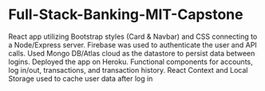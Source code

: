 # Full-Stack-Banking-MIT-Capstone

React app utilizing Bootstrap styles (Card & Navbar) and CSS connecting to a Node/Express server. 
Firebase was used to authenticate the user and API calls. Used Mongo DB/Atlas cloud as the datastore 
to persist data between logins. Deployed the app on Heroku. Functional components for accounts, log 
in/out, transactions, and transaction history. React Context and Local Storage used to cache user data 
after log in
